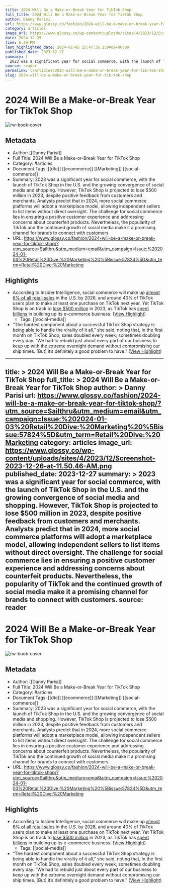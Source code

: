 ```yaml
---
title: 2024 Will Be a Make-or-Break Year for TikTok Shop
full_title: 2024 Will Be a Make-or-Break Year for TikTok Shop
author: Danny Parisi
url: https://www.glossy.co/fashion/2024-will-be-a-make-or-break-year-for-tiktok-shop/?utm_source=Sailthru&utm_medium=email&utm_campaign=Issue:%202024-01-03%20Retail%20Dive:%20Marketing%20%5Bissue:57824%5D&utm_term=Retail%20Dive:%20Marketing
category: articles
image_url: https://www.glossy.co/wp-content/uploads/sites/4/2023/12/Screenshot-2023-12-26-at-11.50.46-AM.png
date: 2024-12-29
time: 6:39 PM
last_highlighted_date: 2024-01-05 15:47:36.159409+00:00
published_date: 2023-12-27
summary: |
  2023 was a significant year for social commerce, with the launch of TikTok Shop in the U.S. and the growing convergence of social media and shopping. However, TikTok Shop is projected to lose $500 million in 2023, despite positive feedback from customers and merchants. Analysts predict that in 2024, more social commerce platforms will adopt a marketplace model, allowing independent sellers to list items without direct oversight. The challenge for social commerce lies in ensuring a positive customer experience and addressing concerns about counterfeit products. Nevertheless, the popularity of TikTok and the continued growth of social media make it a promising channel for brands to connect with customers.
source: reader
permalink: l/articles/2024-will-be-a-make-or-break-year-for-tik-tok-shop
slug: 2024-will-be-a-make-or-break-year-for-tik-tok-shop
---
```

# 2024 Will Be a Make-or-Break Year for TikTok Shop

![rw-book-cover](https://www.glossy.co/wp-content/uploads/sites/4/2023/12/Screenshot-2023-12-26-at-11.50.46-AM.png)

## Metadata
- Author: [[Danny Parisi]]
- Full Title: 2024 Will Be a Make-or-Break Year for TikTok Shop
- Category: #articles
- Document Tags: [[dtc]] [[ecommerce]] [[Marketing]] [[social-commerce]] 
- Summary: 2023 was a significant year for social commerce, with the launch of TikTok Shop in the U.S. and the growing convergence of social media and shopping. However, TikTok Shop is projected to lose $500 million in 2023, despite positive feedback from customers and merchants. Analysts predict that in 2024, more social commerce platforms will adopt a marketplace model, allowing independent sellers to list items without direct oversight. The challenge for social commerce lies in ensuring a positive customer experience and addressing concerns about counterfeit products. Nevertheless, the popularity of TikTok and the continued growth of social media make it a promising channel for brands to connect with customers.
- URL: https://www.glossy.co/fashion/2024-will-be-a-make-or-break-year-for-tiktok-shop/?utm_source=Sailthru&utm_medium=email&utm_campaign=Issue:%202024-01-03%20Retail%20Dive:%20Marketing%20%5Bissue:57824%5D&utm_term=Retail%20Dive:%20Marketing

## Highlights
- According to Insider Intelligence, social commerce will make up [almost 6% of all retail sales](https://www.insiderintelligence.com/content/what-s-happening-with-tiktok-shop-opportunity-advantage-drawbacks) in the U.S. by 2026, and around 40% of TikTok users plan to make at least one purchase on TikTok next year. Yet TikTok Shop is on track to [lose $500 million](https://www.theinformation.com/articles/tiktok-shop-on-track-to-lose-more-than-500-million-in-u-s-this-year) in 2023, as TikTok has [spent billions](https://www.reuters.com/markets/deals/tiktok-invest-15-bln-indonesias-goto-2023-12-11/) in building up its e-commerce business. ([View Highlight](https://read.readwise.io/read/01hkd4tvjpckgfceg4r577z4j0))
    - Tags: [[social-media]] 
- “The hardest component about a successful TikTok Shop strategy is being able to handle the virality of it all,” she said, noting that, In the first month on TikTok Shop, sales doubled every week, sometimes doubling every day. “We had to rebuild just about every part of our business to keep up with the extreme overnight demand without compromising our ship times. [But] it’s definitely a good problem to have.” ([View Highlight](https://read.readwise.io/read/01hkd4xw9546h537gncxza9t25))


---
title: >
  2024 Will Be a Make-or-Break Year for TikTok Shop
full_title: >
  2024 Will Be a Make-or-Break Year for TikTok Shop
author: >
  Danny Parisi
url: https://www.glossy.co/fashion/2024-will-be-a-make-or-break-year-for-tiktok-shop/?utm_source=Sailthru&utm_medium=email&utm_campaign=Issue:%202024-01-03%20Retail%20Dive:%20Marketing%20%5Bissue:57824%5D&utm_term=Retail%20Dive:%20Marketing
category: articles
image_url: https://www.glossy.co/wp-content/uploads/sites/4/2023/12/Screenshot-2023-12-26-at-11.50.46-AM.png
published_date: 2023-12-27
summary: >
  2023 was a significant year for social commerce, with the launch of TikTok Shop in the U.S. and the growing convergence of social media and shopping. However, TikTok Shop is projected to lose $500 million in 2023, despite positive feedback from customers and merchants. Analysts predict that in 2024, more social commerce platforms will adopt a marketplace model, allowing independent sellers to list items without direct oversight. The challenge for social commerce lies in ensuring a positive customer experience and addressing concerns about counterfeit products. Nevertheless, the popularity of TikTok and the continued growth of social media make it a promising channel for brands to connect with customers.
source: reader
---
# 2024 Will Be a Make-or-Break Year for TikTok Shop

![rw-book-cover](https://www.glossy.co/wp-content/uploads/sites/4/2023/12/Screenshot-2023-12-26-at-11.50.46-AM.png)

## Metadata
- Author: [[Danny Parisi]]
- Full Title: 2024 Will Be a Make-or-Break Year for TikTok Shop
- Category: #articles
- Document Tags: [[dtc]] [[ecommerce]] [[Marketing]] [[social-commerce]] 
- Summary: 2023 was a significant year for social commerce, with the launch of TikTok Shop in the U.S. and the growing convergence of social media and shopping. However, TikTok Shop is projected to lose $500 million in 2023, despite positive feedback from customers and merchants. Analysts predict that in 2024, more social commerce platforms will adopt a marketplace model, allowing independent sellers to list items without direct oversight. The challenge for social commerce lies in ensuring a positive customer experience and addressing concerns about counterfeit products. Nevertheless, the popularity of TikTok and the continued growth of social media make it a promising channel for brands to connect with customers.
- URL: https://www.glossy.co/fashion/2024-will-be-a-make-or-break-year-for-tiktok-shop/?utm_source=Sailthru&utm_medium=email&utm_campaign=Issue:%202024-01-03%20Retail%20Dive:%20Marketing%20%5Bissue:57824%5D&utm_term=Retail%20Dive:%20Marketing

## Highlights
- According to Insider Intelligence, social commerce will make up [almost 6% of all retail sales](https://www.insiderintelligence.com/content/what-s-happening-with-tiktok-shop-opportunity-advantage-drawbacks) in the U.S. by 2026, and around 40% of TikTok users plan to make at least one purchase on TikTok next year. Yet TikTok Shop is on track to [lose $500 million](https://www.theinformation.com/articles/tiktok-shop-on-track-to-lose-more-than-500-million-in-u-s-this-year) in 2023, as TikTok has [spent billions](https://www.reuters.com/markets/deals/tiktok-invest-15-bln-indonesias-goto-2023-12-11/) in building up its e-commerce business. ([View Highlight](https://read.readwise.io/read/01hkd4tvjpckgfceg4r577z4j0))
    - Tags: [[social-media]] 
- “The hardest component about a successful TikTok Shop strategy is being able to handle the virality of it all,” she said, noting that, In the first month on TikTok Shop, sales doubled every week, sometimes doubling every day. “We had to rebuild just about every part of our business to keep up with the extreme overnight demand without compromising our ship times. [But] it’s definitely a good problem to have.” ([View Highlight](https://read.readwise.io/read/01hkd4xw9546h537gncxza9t25))


